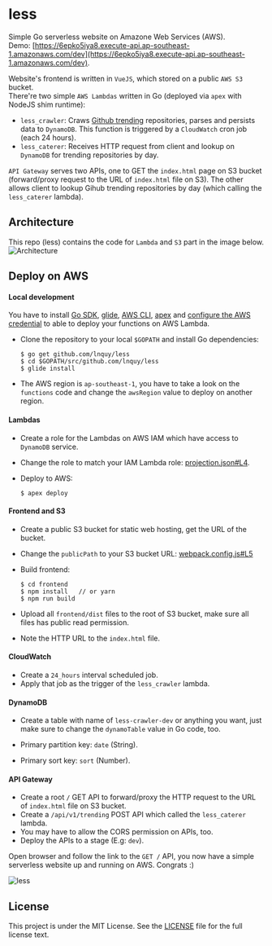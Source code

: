 # less
Simple Go serverless website on Amazone Web Services (AWS).   
Demo: [https://6epko5iya8.execute-api.ap-southeast-1.amazonaws.com/dev](https://6epko5iya8.execute-api.ap-southeast-1.amazonaws.com/dev).  

Website's frontend is written in `VueJS`, which stored on a public `AWS S3` bucket.  
There're two simple `AWS Lambdas` written in Go (deployed via `apex` with NodeJS shim runtime):

- `less_crawler`: Craws [Github trending](https://github.com/trending) repositories, parses and persists data to `DynamoDB`. This function is triggered by a `CloudWatch` cron job (each 24 hours).
- `less_caterer`: Receives HTTP request from client and lookup on `DynamoDB` for trending repositories by day.

`API Gateway` serves two APIs, one to GET the `index.html` page on S3 bucket (forward/proxy request to the URL of `index.html` file on S3). The other allows client to lookup Gihub trending repositories by day (which calling the `less_caterer` lambda).

## Architecture

This repo (less) contains the code for `Lambda` and `S3` part in the image below.  
![Architecture](https://github.com/lnquy/less/blob/master/images/less-arch.jpg)

## Deploy on AWS

#### Local development

You have to install [Go SDK](https://golang.org/dl/), [glide](https://github.com/Masterminds/glide), [AWS CLI](http://docs.aws.amazon.com/cli/latest/userguide/installing.html), [apex](http://apex.run/) and [configure the AWS credential](http://apex.run/#aws-credentials) to able to deploy your functions on AWS Lambda.  

- Clone the repository to your local `$GOPATH` and install Go dependencies:

  ```shell
  $ go get github.com/lnquy/less
  $ cd $GOPATH/src/github.com/lnquy/less
  $ glide install
  ```

- The AWS region is `ap-southeast-1`, you have to take a look on the `functions` code and change the `awsRegion` value to deploy on another region.

#### Lambdas

- Create a role for the Lambdas on AWS IAM which have access to `DynamoDB` service.

- Change the role to match your IAM Lambda role: [projection.json#L4](https://github.com/lnquy/less/blob/e84fa6f1d12d83e3ff7f0bd92fbc96e044a122f7/project.json#L4).

- Deploy to AWS:

  ```shell
  $ apex deploy  
  ```

#### Frontend and S3

- Create a public S3 bucket for static web hosting, get the URL of the bucket.

- Change the `publicPath` to your S3 bucket URL: [webpack.config.js#L5](https://github.com/lnquy/less/blob/e84fa6f1d12d83e3ff7f0bd92fbc96e044a122f7/frontend/webpack.config.js#L5)

- Build frontend:

  ```
  $ cd frontend
  $ npm install   // or yarn
  $ npm run build
  ```

- Upload all `frontend/dist` files to the root of S3 bucket, make sure all files has public read permission.

- Note the HTTP URL to the `index.html` file.

#### CloudWatch

- Create a `24_hours` interval scheduled job.
- Apply that job as the trigger of the `less_crawler` lambda.

#### DynamoDB

- Create a table with name of `less-crawler-dev` or anything you want, just make sure to change the `dynamoTable` value in Go code, too.

- Primary partition key: `date` (String).

- Primary sort key: `sort` (Number).

#### API Gateway

- Create a root `/` GET API to forward/proxy the HTTP request to the URL of `index.html` file on S3 bucket.
- Create a `/api/v1/trending` POST API which called the `less_caterer` lambda.
- You may have to allow the CORS permission on APIs, too.
- Deploy the APIs to a stage (E.g: `dev`).


Open browser and follow the link to the `GET /` API, you now have a simple serverless website up and running on AWS. Congrats :)

![less](https://github.com/lnquy/less/blob/master/images/less-demo.jpg)

## License

This project is under the MIT License. See the [LICENSE](https://github.com/lnquy/less/blob/master/LICENSE) file for the full license text.